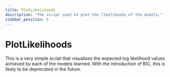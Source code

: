 ```yaml
---
title: PlotLikelihoods
description: "The script used to plot the likelihoods of the models."
sidebar_position: 6
---
```


# PlotLikelihoods

This is a very simple script that visualises the expected log likelihood values achieved by each of the models learned. With the introduction of BIC, this is likely to be deprecated in the future.